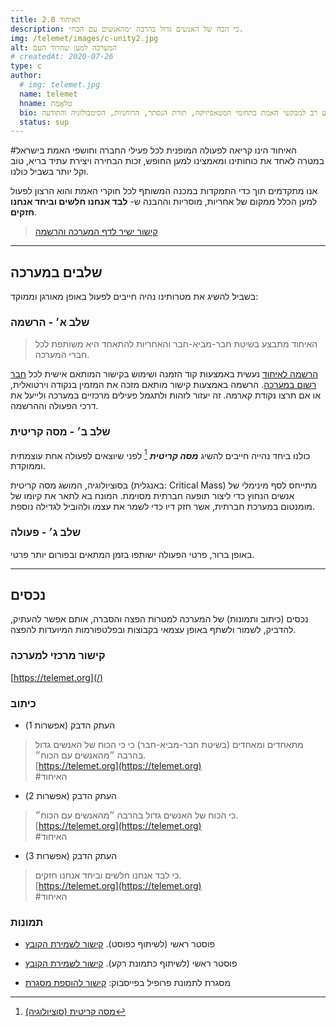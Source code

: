 ```yaml
---
title: האיחוד 2.0
description: כי הכח של האנשים גדול בהרבה ״מהאנשים עם הכח״.
img: /telemet/images/c-unity2.jpg
alt: המערכה למען שחרור העם
# createdAt: 2020-07-26
type: c
author:
  # img: telemet.jpg
  name: telemet
  hname: טלאֱמֶת
  bio: טלאֱמֶת מקדמת את העבודה הגדולה ומספקת גוף של ידע רב למבקשי האמת בתחומי המטאפיזיקה, תורת הנסתר, הרוחניות, הסימבולוגיה והתודעה.
  status: sup
---
```


#האיחוד הינו קריאה לפעולה המופנית לכל פעילי החברה וחושפי האמת בישראל במטרה לאחד את כוחותינו ומאמצינו למען החופש, זכות הבחירה ויצירת עתיד בריא, טוב וקל יותר בשביל כולנו.

אנו מתקדמים תוך כדי התמקדות במכנה המשותף לכל חוקרי האמת והוא הרצון לפעול למען הכלל ממקום של אחריות, מוסריות וההבנה ש- **לבד אנחנו חלשים וביחד אנחנו חזקים**.

> [קישור ישיר לדף המערכה והרשמה](/)

---

## שלבים במערכה

בשביל להשיג את מטרותינו נהיה חייבים לפעול באופן מאורגן וממוקד:

### שלב א׳ - הרשמה

> האיחוד מתבצע בשיטת חבר-מביא-חבר והאחריות להתאחד היא משותפת לכל חברי המערכה.

[הרשמה לאיחוד](/#join) נעשית באמצעות קוד הזמנה ושימוש בקישור המותאם אישית לכל [חבר רשום במערכה](/#people). הרשמה באמצעות קישור מותאם מזכה את המזמין בנקודה וירטואלית, או אם תרצו נקודת קארמה. זה יעזור לזהות ולתגמל פעילים מרכזיים במערכה ולייעל את דרכי הפעולה וההרשמה.

### שלב ב׳ - מסה קריטית

כולנו ביחד נהייה חייבים להשיג **_מסה קריטית_** [^1] לפני שיוצאים לפעולה אחת עוצמתית וממוקדת.

בסוציולוגיה, המושג מסה קריטית (באנגלית: Critical Mass) מתייחס לסף מינימלי של אנשים הנחוץ כדי ליצור תופעה חברתית מסוימת. המונח בא לתאר את קיומו של מומנטום במערכת חברתית, אשר חזק דיו כדי לשמר את עצמו ולהוביל לגדילה נוספת.

### שלב ג׳ - פעולה

באופן ברור, פרטי הפעולה ישותפו בזמן המתאים ובפורום יותר פרטי.

<!-- > [קישור ישיר לדף המערכה והרשמה](/) -->

---

## נכסים

נכסים (כיתוב ותמונות) של המערכה למטרות הפצה והסברה, אותם אפשר להעתיק, להדביק, לשמור ולשתף באופן עצמאי בקבוצות ובפלטפורמות המיועדות להפצה.

### קישור מרכזי למערכה

[https://telemet.org](/)

### כיתוב

- העתק הדבק (אפשרות 1)

> מתאחדים ומאחדים (בשיטת חבר-מביא-חבר) כי כי הכוח של האנשים גדול בהרבה ״מהאנשים עם הכוח״.  
> [https://telemet.org](https://telemet.org)  
> #האיחוד

- העתק הדבק (אפשרות 2)

> כי הכוח של האנשים גדול בהרבה ״מהאנשים עם הכוח״.  
> [https://telemet.org](https://telemet.org)  
> #האיחוד

- העתק הדבק (אפשרות 3)

> כי לבד אנחנו חלשים וביחד אנחנו חזקים.  
> [https://telemet.org](https://telemet.org)  
> #האיחוד

### תמונות

- פוסטר ראשי (לשיתוף כפוסט). [קישור לשמירת הקובץ](https://github.com/telemet/telemet/blob/master/content/telemet/images/c-unity-square.jpg)

<p>
  <poster src="/telemet/images/c-unity-square.jpg" alt="האיחוד" />
</p>

<!-- - פוסטר ראשי (לשיתוף כתמונת רקע)

<p>
  <poster src="/telemet/images/c-unity-desktop.jpg" alt="האיחוד"></poster>
</p> -->

- פוסטר ראשי (לשיתוף כתמונת רקע). [קישור לשמירת הקובץ](https://github.com/telemet/telemet/blob/master/content/telemet/images/c-unity-fb.jpg)

<p>
  <poster src="/telemet/images/c-unity-fb.jpg" alt="האיחוד" />
</p>

- מסגרת לתמונת פרופיל בפייסבוק: [קישור להוספת מסגרת](https://www.facebook.com/profilepicframes/?selected_overlay_id=659430644968878)

<p>
  <poster src="/telemet/images/c-unity-fb-sticker.jpg" class="mx-auto" alt="האיחוד" />
</p>

<!-- ---
דף מידע, שאלות ותשובות בכל הקשור לקמפיין #האיחוד. בשלבי עריכה. -->

[^1]: [מסה קריטית (סוציולוגיה)](<https://he.wikipedia.org/wiki/%D7%9E%D7%A1%D7%94_%D7%A7%D7%A8%D7%99%D7%98%D7%99%D7%AA_(%D7%A1%D7%95%D7%A6%D7%99%D7%95%D7%9C%D7%95%D7%92%D7%99%D7%94)>)
